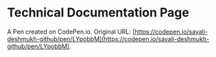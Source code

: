 # Technical Documentation Page

A Pen created on CodePen.io. Original URL: [https://codepen.io/sayali-deshmukh-github/pen/LYpobbM](https://codepen.io/sayali-deshmukh-github/pen/LYpobbM).


